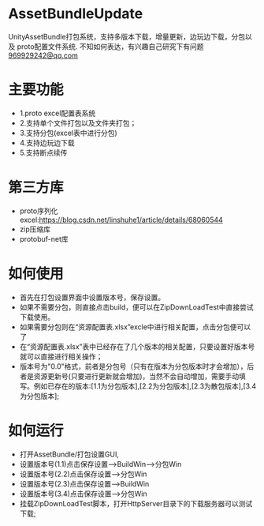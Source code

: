 # AssetBundleUpdate
 UnityAssetBundle打包系统，支持多版本下载，增量更新，边玩边下载，分包以及 proto配置文件系统.
 不知如何表达，有兴趣自己研究下有问题 969929242@qq.com
# 主要功能
  * 1.proto excel配置表系统
  * 2.支持单个文件打包以及文件夹打包；
  * 3.支持分包(excel表中进行分包)
  * 4.支持边玩边下载
  * 5.支持断点续传
# 第三方库
* proto序列化excel:https://blog.csdn.net/linshuhe1/article/details/68060544
* zip压缩库
* protobuf-net库
# 如何使用
* 首先在打包设置界面中设置版本号，保存设置。
* 如果不需要分包，则直接点击build，便可以在ZipDownLoadTest中直接尝试下载使用。
* 如果需要分包则在“资源配置表.xlsx”excle中进行相关配置，点击分包便可以了
* 在“资源配置表.xlsx”表中已经存在了几个版本的相关配置，只要设置好版本号就可以直接进行相关操作；
* 版本号为"0.0"格式，前者是分包号（只有在版本为分包版本时才会增加），后者是资源更新号(只要进行更新就会增加)，当然不会自动增加，需要手动填写。例如已存在的版本:[1.1为分包版本],[2.2为分包版本],[2.3为散包版本],[3.4为分包版本];
# 如何运行
*  打开AssetBundle/打包设置GUI,
*  设置版本号(1.1)点击保存设置-->BuildWin-->分包Win
*  设置版本号(2.2)点击保存设置-->分包Win
*  设置版本号(2.3)点击保存设置-->BuildWin
*  设置版本号(3.4)点击保存设置-->分包Win
*  挂载ZipDownLoadTest脚本，打开HttpServer目录下的下载服务器可以测试下载;

